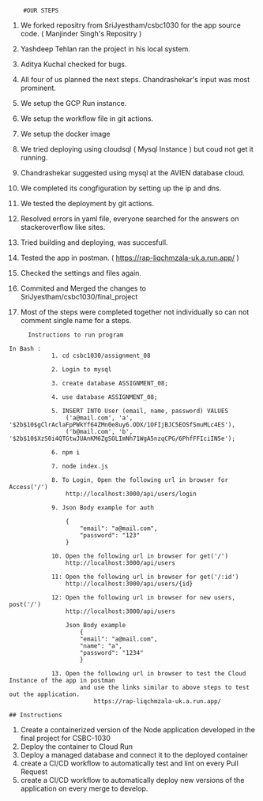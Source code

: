 
		#OUR STEPS

  1. We forked repositry from SriJyestham/csbc1030 for the app source code. ( Manjinder Singh's Repositry )
  2. Yashdeep Tehlan ran the project in his local system.
  3. Aditya Kuchal checked for bugs.
  4. All four of us planned the next steps. Chandrashekar's input was most prominent.
  5. We setup the GCP Run instance.
  6. We setup the workflow file in git actions.
  7. We setup the docker image
  8. We tried deploying using cloudsql ( Mysql Instance ) but coud not get it running.
  9. Chandrashekar suggested using mysql at the AVIEN database cloud.
  10. We completed its congfiguration by setting up the ip and dns.
  11. We tested the deployment by git actions.
  12. Resolved errors in yaml file, everyone searched for the answers on stackeroverflow like sites.
  13. Tried building and deploying, was succesfull.
  14. Tested the app in postman. ( https://rap-liqchmzala-uk.a.run.app/ )
  15. Checked the settings and files again.
  16. Commited and Merged the changes to SriJyestham/csbc1030/final_project
  17. Most of the steps were completed together not individually so can not comment single name for a steps.
      
   
   
   			Instructions to run program

    In Bash :
                1. cd csbc1030/assignment_08

				2. Login to mysql

				3. create database ASSIGNMENT_08; 
				
				4. use database ASSIGNMENT_08;

				5. INSERT INTO User (email, name, password) VALUES
					('a@mail.com', 'a', '$2b$10$gClrAclaFpPWkYf64ZMn0e8uy6.ODX/1OFIjBJC5EOSfSmuMLc4ES'),
					('b@mail.com', 'b', '$2b$10$XzS0i4QTGtwJUAnKM6ZgSOLImNh71WgA5nzqCPG/6PhfFFIciIN5e');	
 				
				6. npm i
                
				7. node index.js
				
				8. To Login, Open the following url in browser for Access('/')
					http://localhost:3000/api/users/login

				9. Json Body example for auth
		
					{
						"email": "a@mail.com",
						"password": "123"
					}
		
				10. Open the following url in browser for get('/')
					http://localhost:3000/api/users
		
				11: Open the following url in browser for get('/:id')
					http://localhost:3000/api/users/{id}
				
				12: Open the following url in browser for new users, post('/')
					http://localhost:3000/api/users

					Json Body example
						{
						"email": "a@mail.com",
						"name": "a",
						"password": "1234"
						}

				13. Open the following url in browser to test the Cloud Instance of the app in postman
    				    and use the links similar to above steps to test out the application.
    						https://rap-liqchmzala-uk.a.run.app/

    ## Instructions

1. Create a containerized version of the Node application developed in the final project for CSBC-1030
2. Deploy the container to Cloud Run
3. Deploy a managed database and connect it to the deployed container
4. create a CI/CD workflow to automatically test and lint on every Pull Request
5. create a CI/CD workflow to automatically deploy new versions of the application on every merge to develop.
